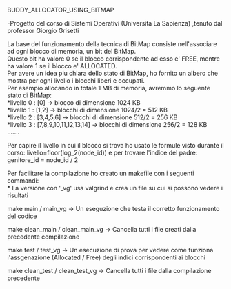 BUDDY_ALLOCATOR_USING_BITMAP

-Progetto del corso di Sistemi Operativi (Universita La Sapienza) ,tenuto dal professor Giorgio Grisetti

La base del funzionamento della tecnica di BitMap consiste nell'associare ad ogni blocco di memoria, un bit del BitMap.        
Questo bit ha valore 0 se il blocco corrispondente ad esso e' FREE, mentre ha valore 1 se il blocco e' ALLOCATED.             
Per avere un idea piu chiara dello stato di BitMap, ho fornito un albero che mostra per ogni livello i blocchi liberi e occupati.            
Per esempio allocando in totale 1 MB di memoria, avremmo lo seguente stato di BitMap:      
     *livello 0 : [0]    -> blocco di dimensione  1024 KB      
     *livello 1 : [1,2]  -> blocchi di dimensione 1024/2 = 512 KB      
     *livello 2 : [3,4,5,6] -> blocchi di dimensione 512/2 = 256 KB       
     *livello 3 : [7,8,9,10,11,12,13,14]  -> blocchi di dimensione 256/2 = 128 KB       
     .......                        

Per capire il livello in cui il blocco si trova ho usato le formule visto durante il corso: livello=floor(log_2(node_id))
e per trovare l'indice del padre: genitore_id = node_id / 2 

Per facilitare la compilazione ho creato un makefile con i seguenti commandi:  
      * La versione con '_vg' usa valgrind e crea un file su cui si possono vedere i risultati 
  
make main / main_vg -> Un eseguzione che testa il corretto funzionamento del codice 

make clean_main / clean_main_vg -> Cancella tutti i file creati dalla precedente compilazione

make test / test_vg -> Un esecuzione di prova per vedere come funziona l'assgenazione (Allocated / Free) degli indici corrispondenti ai blocchi 

make clean_test / clean_test_vg -> Cancella tutti i file dalla compilazione precedente 


